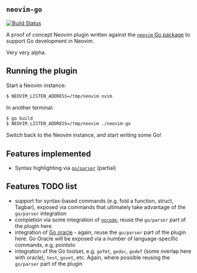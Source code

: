 ## `neovim-go`

[![Build Status](https://travis-ci.org/myitcv/neovim-go.svg?branch=master)](https://travis-ci.org/myitcv/neovim-go)

A proof of concept Neovim plugin written against the [`neovim` Go package](http://godoc.org/github.com/myitcv/neovim)
to support Go development in Neovim.

Very very alpha.

## Running the plugin

Start a Neovim instance:

```bash
$ NEOVIM_LISTEN_ADDRESS=/tmp/neovim nvim
```
In another terminal:

```bash
$ go build
$ NEOVIM_LISTEN_ADDRESS=/tmp/neovim ./neovim-go
```

Switch back to the Neovim instance, and start writing some Go!

## Features implemented

* Syntax highlighting via [`go/parser`](http://godoc.org/go/parser) (partial)

## Features TODO list

* support for syntax-based commands (e.g. fold a function, struct, Tagbar), exposed via commands that
ultimately take advantage of the `go/parser` integration
* completion via some integration of [`gocode`](https://github.com/nsf/gocode); reuse the `go/parser`
part of the plugin here
* integration of [Go oracle](https://docs.google.com/a/myitcv.org.uk/document/d/1SLk36YRjjMgKqe490mSRzOPYEDe0Y_WQNRv-EiFYUyw/view) - again,
reuse the `go/parser` part of the plugin here. Go Oracle will be exposed via a number of
language-specific commands, e.g, pointsto
* integration of the Go toolset, e.g. `gofmt`, `godoc`, `godef` (some overlap here with oracle), `test`, `govet`, etc. Again, where
possible reusing the `go/parser` part of the plugin


